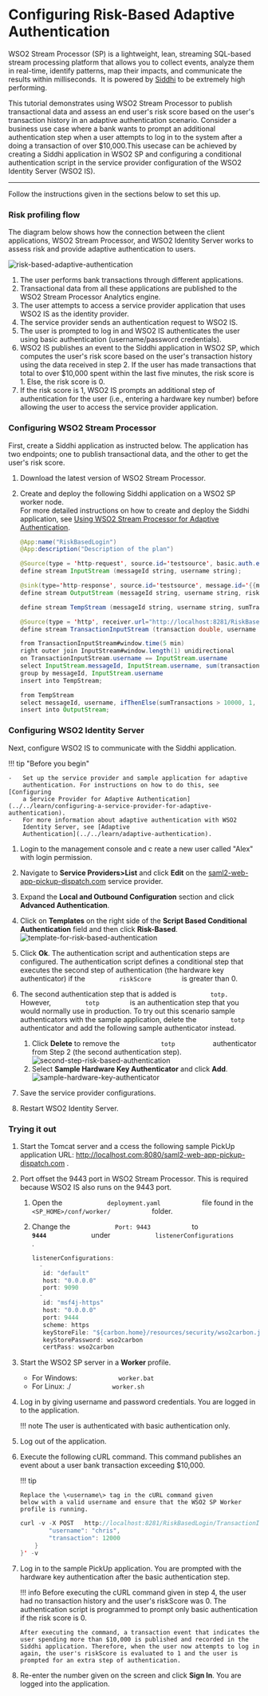 # Configuring Risk-Based Adaptive Authentication

WSO2 Stream Processor (SP) is a lightweight, lean, streaming SQL-based
stream processing platform that allows you to collect events, analyze
them in real-time, identify patterns, map their impacts, and communicate
the results within milliseconds.  It is powered by
[Siddhi](https://wso2.github.io/siddhi/documentation/siddhi-quckstart-4.0/)
to be extremely high performing.

This tutorial demonstrates using WSO2 Stream Processor to publish
transactional data and assess an end user's risk score based on the
user's transaction history in an adaptive authentication scenario.
Consider a business use case where a bank wants to prompt an additional
authentication step when a user attempts to log in to the system after a
doing a transaction of over $10,000.This usecase can be achieved by
creating a Siddhi application in WSO2 SP and configuring a conditional
authentication script in the service provider configuration of the WSO2
Identity Server (WSO2 IS).

------------------------------------------------------------------------

Follow the instructions given in the sections below to set this up.

### Risk profiling flow

The diagram below shows how the connection between the client
applications, WSO2 Stream Processor, and WSO2 Identity Server works to
assess risk and provide adaptive authentication to users.

![risk-based-adaptive-authentication](../assets/img/tutorials/risk-based-adaptive-authentication.png)

1.  The user performs bank transactions through different applications.
2.  Transactional data from all these applications are published to the
    WSO2 Stream Processor Analytics engine.
3.  The user attempts to access a service provider application that uses
    WSO2 IS as the identity provider.
4.  The service provider sends an authentication request to WSO2 IS.
5.  The user is prompted to log in and WSO2 IS authenticates the user
    using basic authentication (username/password credentials).
6.  WSO2 IS publishes an event to the Siddhi application in WSO2 SP,
    which computes the user's risk score based on the user's transaction
    history using the data received in step 2. If the user has made
    transactions that total to over $10,000 spent within the last five
    minutes, the risk score is 1. Else, the risk score is 0.
7.  If the risk score is 1, WSO2 IS prompts an additional step of
    authentication for the user (i.e., entering a hardware key number)
    before allowing the user to access the service provider application.

### Configuring WSO2 Stream Processor

First, create a Siddhi application as instructed below. The application
has two endpoints; one to publish transactional data, and the other to
get the user's risk score.

1.  Download the latest version of WSO2 Stream Processor.

2.  Create and deploy the following Siddhi application on a WSO2 SP
    worker node.  
    For more detailed instructions on how to create and deploy the
    Siddhi application, see [Using WSO2 Stream Processor for Adaptive
    Authentication](../../learn/using-wso2-stream-processor-for-adaptive-authentication).

    ``` java
    @App:name("RiskBasedLogin")
    @App:description("Description of the plan")

    @Source(type = 'http-request', source.id='testsource', basic.auth.enabled='true', parameters="'ciphers:TLS_ECDHE_RSA_WITH_AES_128_CBC_SHA256', 'sslEnabledProtocols:TLSv1.1,TLSv1.2'", receiver.url="https://localhost:8280/RiskBasedLogin/InputStream", @map(type='json', @attributes(messageId='trp:messageId',username='$.event.username')))
    define stream InputStream (messageId string, username string);

    @sink(type='http-response', source.id='testsource', message.id='{{messageId}}', @map(type='json'))
    define stream OutputStream (messageId string, username string, riskScore int);

    define stream TempStream (messageId string, username string, sumTransactions double);

    @Source(type = 'http', receiver.url="http://localhost:8281/RiskBasedLogin/TransactionInputStream", basic.auth.enabled='false', @map(type='json', @attributes(username='$.event.username', transaction='$.event.transaction')))
    define stream TransactionInputStream (transaction double, username string);

    from TransactionInputStream#window.time(5 min)
    right outer join InputStream#window.length(1) unidirectional 
    on TransactionInputStream.username == InputStream.username
    select InputStream.messageId, InputStream.username, sum(transaction) as sumTransactions
    group by messageId, InputStream.username
    insert into TempStream;

    from TempStream
    select messageId, username, ifThenElse(sumTransactions > 10000, 1, 0) as riskScore
    insert into OutputStream;
    ```

### Configuring WSO2 Identity Server

Next, configure WSO2 IS to communicate with the Siddhi application.

!!! tip "Before you begin"
    
    -   Set up the service provider and sample application for adaptive
        authentication. For instructions on how to do this, see [Configuring
        a Service Provider for Adaptive Authentication](../../learn/configuring-a-service-provider-for-adaptive-authentication).
    -   For more information about adaptive authentication with WSO2
        Identity Server, see [Adaptive
        Authentication](../../learn/adaptive-authentication).
    

1.  Login to the management console and c reate a new user called "Alex"
    with login permission.
2.  Navigate to **Service Providers\>List** and click **Edit** on the
    [saml2-web-app-pickup-dispatch.com](http://saml2-web-app-pickup-dispatch.com)
    service provider.
3.  Expand the **Local and Outbound Configuration** section and click
    **Advanced Authentication**.
4.  Click on **Templates** on the right side of the **Script Based
    Conditional Authentication** field and then click **Risk-Based**.
    ![template-for-risk-based-authentication](../assets/img/tutorials/template-for-risk-based-authentication.png)
5.  Click **Ok**. The authentication script and authentication steps
    are configured. The authentication script defines a conditional step
    that executes the second step of authentication (the hardware key
    authenticator) if the `          riskScore         ` is greater
    than 0.
6.  The second authentication step that is added is
    `          totp.         ` However, `          totp         ` is an
    authentication step that you would normally use in production. To
    try out this scenario sample authenticators with the sample
    application, delete the `          totp         ` authenticator and
    add the following sample authenticator instead.  
    1.  Click **Delete** to remove the `            totp           `
        authenticator from Step 2 (the second authentication step).  
        ![second-step-risk-based-authentication](../assets/img/tutorials/second-step-risk-based-authentication.png)
    2.  Select **Sample Hardware Key Authenticator** and click
        **Add**.  
        ![sample-hardware-key-authenticator](../assets/img/tutorials/sample-hardware-key-authenticator.png)
        
7.  Save the service provider configurations.

8.  Restart WSO2 Identity Server.

### Trying it out

1.  Start the Tomcat server and a ccess the following sample PickUp
    application URL:
    <http://localhost.com:8080/saml2-web-app-pickup-dispatch.com> .
2.  Port offset the 9443 port in WSO2 Stream Processor. This is required
    because WSO2 IS also runs on the 9443 port.

    1.  Open the `             deployment.yaml            ` file found
        in the `             <SP_HOME>/conf/worker/            ` folder.

    2.  Change the `             Port: 9443            ` to
        **`              9444             `** under
        `             listenerConfigurations            ` .  

        ``` java
        listenerConfigurations:
          -
		   id: "default"
		   host: "0.0.0.0"
		   port: 9090
          -
           id: "msf4j-https"
           host: "0.0.0.0"
           port: 9444
		   scheme: https
	       keyStoreFile: "${carbon.home}/resources/security/wso2carbon.jks"
		   keyStorePassword: wso2carbon
		   certPass: wso2carbon
        ```

3.  Start the WSO2 SP server in a **Worker** profile.  
    -   For Windows: `            worker.bat           `
    -   For Linux: ./ `            worker.sh           `
4.  Log in by giving username and password credentials. You are logged
    in to the application.

    !!! note 
        The user is authenticated with basic authentication only.

5.  Log out of the application.

6.  Execute the following cURL command. This command publishes an event
    about a user bank transaction exceeding $10,000.

    !!! tip
    
        Replace the \<username\> tag in the cURL command given
        below with a valid username and ensure that the WSO2 SP Worker
        profile is running.
    

    ``` java
    curl -v -X POST   http://localhost:8281/RiskBasedLogin/TransactionInputStream   -H 'Accept: application/json'   -H 'Cache-Control: no-cache'   -H 'Content-Type: application/json'   -H 'Postman-Token: 7847a682-012d-4939-88f5-6e8ec781c144'   -d '{    "event": {
            "username": "chris",
            "transaction": 12000
        }
    }' -v
    ```

7.  Log in to the sample PickUp application. You are prompted with the
    hardware key authentication after the basic authentication step.

    !!! info 
		Before executing the cURL command given in step 4, the user had no
		transaction history and the user's riskScore was 0. The
		authentication script is programmed to prompt only basic
		authentication if the risk score is 0.

		After executing the command, a transaction event that indicates the
		user spending more than $10,000 is published and recorded in the
		Siddhi application. Therefore, when the user now attempts to log in
		again, the user's riskScore is evaluated to 1 and the user is
		prompted for an extra step of authentication.

8.  Re-enter the number given on the screen and click **Sign In**. You
    are logged into the application.

